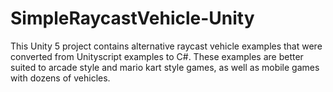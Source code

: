 # SimpleRaycastVehicle-Unity

This Unity 5 project contains alternative raycast vehicle examples that were converted from Unityscript examples to C#. These examples are better suited to arcade style and mario kart style games, as well as mobile games with dozens of vehicles.
